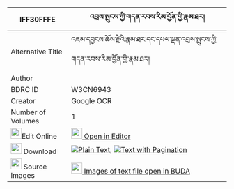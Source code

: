 |IFF30FFFE|འབྲས་སྤུངས་ཀྱི་གདན་རབས་རིམ་བྱོན་གྱི་རྣམ་ཐར། 
| --- | --- 
|Alternative Title |འཇམ་དབྱངས་ཆོས་རྗེའི་རྣམ་ཐར་དང་དཔལ་ལྡན་འབྲས་སྤུངས་ཀྱི་གདན་རབས་རིམ་བྱོན་གྱི་རྣམ་ཐར།
|Author | 
|BDRC ID | W3CN6943
|Creator | Google OCR
|Number of Volumes| 1
|<img width="25" src="https://img.icons8.com/color/25/000000/edit-property.png">Edit Online| [<img width="25" src="https://avatars.githubusercontent.com/u/45091458?s=200&v=4"> Open in Editor](http://editor.openpecha.org/IFF30FFFE)
|<img width="25" src="https://img.icons8.com/fluent/48/000000/download-2.png"/>  Download | [![](https://img.icons8.com/color/20/000000/txt.png)Plain Text](https://github.com/Openpecha/IFF30FFFE/releases/download/v1/dre_pung_kyi_denrab_rimjon_gyi_plain_IFF30FFFE.zip), [![](https://img.icons8.com/color/20/000000/txt.png)Text with Pagination](https://github.com/Openpecha/IFF30FFFE/releases/download/v1/dre_pung_kyi_denrab_rimjon_gyi_pages_IFF30FFFE.zip)
|<img width="25" src="https://img.icons8.com/plasticine/100/000000/pictures-folder.png"/>  Source Images | [<img width="25" src="https://library.bdrc.io/icons/BUDA-small.svg"> Images of text file open in BUDA](https://library.bdrc.io/show/bdr:W3CN6943)